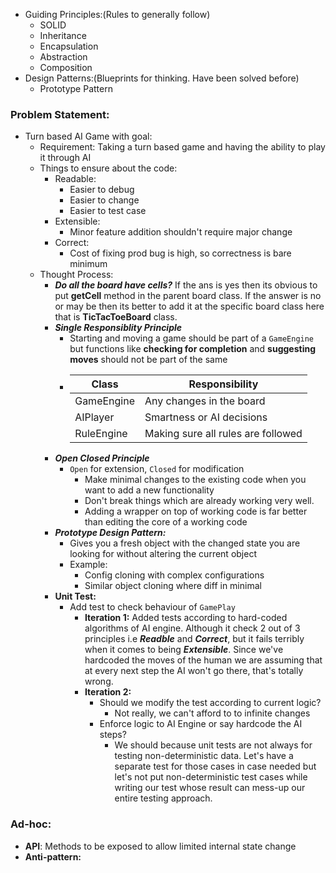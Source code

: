 
- Guiding Principles:(Rules to generally follow)
  - SOLID
  - Inheritance
  - Encapsulation
  - Abstraction
  - Composition
- Design Patterns:(Blueprints for thinking. Have been solved before)
  - Prototype Pattern

### Problem Statement:
* Turn based AI Game with goal:
  * Requirement: Taking a turn based game and having the ability to play it through AI
  * Things to ensure about the code:
    * Readable:
      * Easier to debug
      * Easier to change
      * Easier to test case
    * Extensible:
      * Minor feature addition shouldn't require major change
    * Correct:
      * Cost of fixing prod bug is high, so correctness is bare minimum
  * Thought Process:
    * _**Do all the board have cells?**_ If the ans is yes then its obvious to put **getCell** method in the parent board class. If the answer is no or may be then its better to add it at the specific board class here that is **TicTacToeBoard** class.
    * _**Single Responsiblity Principle**_
      * Starting and moving a game should be part of a ```GameEngine``` but functions like **checking for completion** and **suggesting moves** should not be part of the same
      * | Class         | Responsibility                           |
        | ------------- | ----------------------------------------- |
        | GameEngine    | Any changes in the board                  |
        | AIPlayer      | Smartness or AI decisions                 |
        | RuleEngine    | Making sure all rules are followed        |
    * _**Open Closed Principle**_
      * `Open` for extension, `Closed` for modification
        * Make minimal changes to the existing code when you want to add a new functionality
        * Don't break things which are already working very well. 
        * Adding a wrapper on top of working code is far better than editing the core of a working code
    * _**Prototype Design Pattern:**_
      * Gives you a fresh object with the changed state you are looking for without altering the current object
      * Example: 
        * Config cloning with complex configurations
        * Similar object cloning where diff in minimal
    * **Unit Test:**
      * Add test to check behaviour of `GamePlay`
        * **Iteration 1:** Added tests according to hard-coded algorithms of AI engine. Although it check 2 out of 3 principles i.e **_Readble_** and **_Correct_**, but it fails terribly when it comes to being **_Extensible_**. Since we've hardcoded the moves of the human we are assuming that at every next step the AI won't go there, that's totally wrong.
        * **Iteration 2:** 
          * Should we modify the test according to current logic?
            * Not really, we can't afford to to infinite changes
          * Enforce logic to AI Engine or say hardcode the AI steps?
            * We should because unit tests are not always for testing non-deterministic data. Let's have a separate test for those cases in case needed but let's not put non-deterministic test cases while writing our test whose result can mess-up our entire testing approach.
### Ad-hoc:
* **API**: Methods to be exposed to allow limited internal state change
* **Anti-pattern:**
